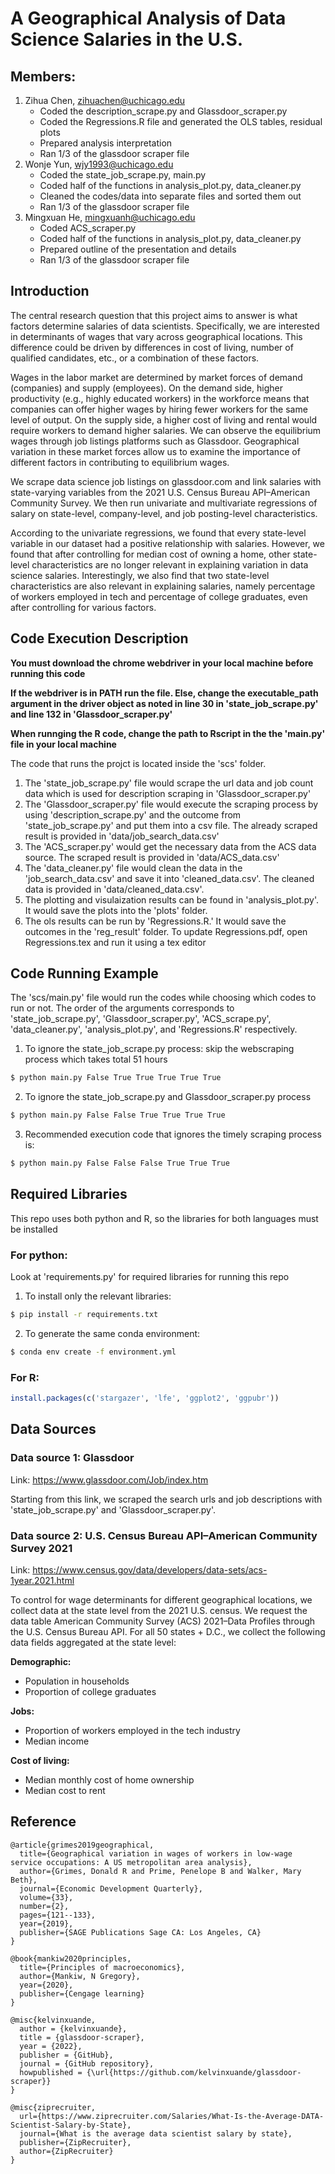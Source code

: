 # A Geographical Analysis of Data Science Salaries in the U.S.

## Members:  
1. Zihua Chen, zihuachen@uchicago.edu
    * Coded the description_scrape.py and Glassdoor_scraper.py
    * Coded the Regressions.R file and generated the OLS tables, residual plots
    * Prepared analysis interpretation
    * Ran 1/3 of the glassdoor scraper file
2. Wonje Yun, wjy1993@uchicago.edu
    * Coded the state_job_scrape.py, main.py
    * Coded half of the functions in analysis_plot.py, data_cleaner.py
    * Cleaned the codes/data into separate files and sorted them out
    * Ran 1/3 of the glassdoor scraper file
3. Mingxuan He, mingxuanh@uchicago.edu
    * Coded ACS_scraper.py
    * Coded half of the functions in analysis_plot.py, data_cleaner.py
    * Prepared outline of the presentation and details
    * Ran 1/3 of the glassdoor scraper file

## Introduction
The central research question that this project aims to answer is what factors determine salaries of data scientists. Specifically, we are interested in determinants of wages that vary across geographical locations. This difference could be driven by differences in cost of living, number of qualified candidates, etc., or a combination of these factors.

Wages in the labor market are determined by market forces of demand (companies) and supply (employees). On the demand side, higher productivity (e.g., highly educated workers) in the workforce means that companies can offer higher wages by hiring fewer workers for the same level of output. On the supply side, a higher cost of living and rental would require workers to demand higher salaries. We can observe the equilibrium wages through job listings platforms such as Glassdoor. Geographical variation in these market forces allow us to examine the importance of different factors in contributing to equilibrium wages.

We scrape data science job listings on glassdoor.com and link salaries with state-varying variables from the 2021 U.S. Census Bureau API–American Community Survey. We then run univariate and multivariate regressions of salary on state-level, company-level, and job posting-level characteristics.

According to the univariate regressions, we found that every state-level variable in our dataset had a positive relationship with salaries. However, we found that after controlling for median cost of owning a home, other state-level characteristics are no longer relevant in explaining variation in data science salaries. Interestingly, we also find that two state-level characteristics are also relevant in explaining salaries, namely percentage of workers employed in tech and percentage of college graduates, even after controlling for various factors. 

## Code Execution Description
**You must download the chrome webdriver in your local machine before running this code**

**If the webdriver is in PATH run the file. Else, change the executable_path argument in the driver object as noted in line 30 in 'state_job_scrape.py' and line 132 in 'Glassdoor_scraper.py'**

**When runnging the R code, change the path to Rscript in the the 'main.py' file in your local machine**

The code that runs the projct is located inside the 'scs' folder.
1. The 'state_job_scrape.py' file would scrape the url data and job count data which is used for description scraping in 'Glassdoor_scraper.py'
2. The 'Glassdoor_scraper.py' file would execute the scraping process by using 'description_scrape.py' and the outcome from 'state_job_scrape.py' and put them into a csv file. The already scraped result is provided in 'data/job_search_data.csv'
3. The 'ACS_scraper.py' would get the necessary data from the ACS data source. The scraped result is provided in 'data/ACS_data.csv'
4. The 'data_cleaner.py' file would clean the data in the 'job_search_data.csv' and save it into 'cleaned_data.csv'. The cleaned data is provided in 'data/cleaned_data.csv'.
5. The plotting and visulaization results can be found in 'analysis_plot.py'. It would save the plots into the 'plots' folder.
6. The ols results can be run by 'Regressions.R.' It would save the outcomes in the 'reg_result' folder. To update Regressions.pdf, open Regressions.tex and run it using a tex editor

## Code Running Example
The 'scs/main.py' file would run the codes while choosing which codes to run or not. The order of the arguments corresponds to 'state_job_scrape.py', 'Glassdoor_scraper.py', 'ACS_scrape.py', 'data_cleaner.py', 'analysis_plot.py', and 'Regressions.R' respectively.
1. To ignore the state_job_scrape.py process: skip the webscraping process which takes total 51 hours
```bash
$ python main.py False True True True True True
```
2. To ignore the state_job_scrape.py and Glassdoor_scraper.py process
```bash
$ python main.py False False True True True True
```
3. Recommended execution code that ignores the timely scraping process is:
```bash
$ python main.py False False False True True True
```

## Required Libraries
This repo uses both python and R, so the libraries for both languages must be installed
### For python:
Look at 'requirements.py' for required libraries for running this repo
1. To install only the relevant libraries:
```bash
$ pip install -r requirements.txt
```
2. To generate the same conda environment:
```bash
$ conda env create -f environment.yml
```
### For R:
```r
install.packages(c('stargazer', 'lfe', 'ggplot2', 'ggpubr'))
```

## Data Sources
### Data source 1: Glassdoor
Link: https://www.glassdoor.com/Job/index.htm

Starting from this link, we scraped the search urls and job descriptions with 'state_job_scrape.py' and 'Glassdoor_scraper.py'.

### Data source 2: U.S. Census Bureau API–American Community Survey 2021  
Link: https://www.census.gov/data/developers/data-sets/acs-1year.2021.html  

To control for wage determinants for different geographical locations, we collect data at the state level from the 2021 U.S. census. We request the data table American Community Survey (ACS) 2021–Data Profiles through the U.S. Census Bureau API. For all 50 states + D.C., we collect the following data fields aggregated at the state level:

**Demographic:**  
- Population in households
- Proportion of college graduates

**Jobs:**  
- Proportion of workers employed in the tech industry
- Median income  

**Cost of living:**  
- Median monthly cost of home ownership
- Median cost to rent  

## Reference
```
@article{grimes2019geographical,
  title={Geographical variation in wages of workers in low-wage service occupations: A US metropolitan area analysis},
  author={Grimes, Donald R and Prime, Penelope B and Walker, Mary Beth},
  journal={Economic Development Quarterly},
  volume={33},
  number={2},
  pages={121--133},
  year={2019},
  publisher={SAGE Publications Sage CA: Los Angeles, CA}
}

@book{mankiw2020principles,
  title={Principles of macroeconomics},
  author={Mankiw, N Gregory},
  year={2020},
  publisher={Cengage learning}
}

@misc{kelvinxuande,
  author = {kelvinxuande},
  title = {glassdoor-scraper},
  year = {2022},
  publisher = {GitHub},
  journal = {GitHub repository},
  howpublished = {\url{https://github.com/kelvinxuande/glassdoor-scraper}}
}

@misc{ziprecruiter, 
  url={https://www.ziprecruiter.com/Salaries/What-Is-the-Average-DATA-Scientist-Salary-by-State}, 
  journal={What is the average data scientist salary by state}, 
  publisher={ZipRecruiter}, 
  author={ZipRecruiter}
}
```
